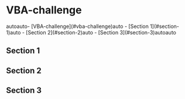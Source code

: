 # VBA-challenge
<!-- TOC -->autoauto- [VBA-challenge](#vba-challenge)auto    - [Section 1](#section-1)auto    - [Section 2](#section-2)auto    - [Section 3](#section-3)autoauto<!-- /TOC -->
## Section 1
## Section 2
## Section 3